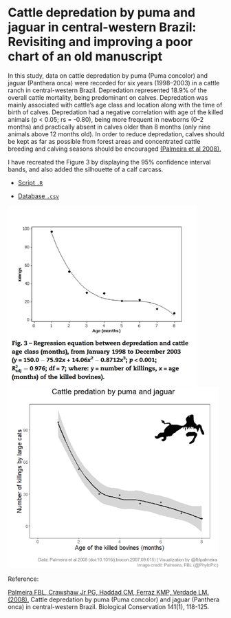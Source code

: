 # Cattle depredation by puma and jaguar in central-western Brazil: Revisiting and improving a poor chart of an old manuscript

In this study, data on cattle depredation by puma (Puma concolor) and jaguar (Panthera onca) were recorded for six years (1998–2003) in a cattle ranch in central-western Brazil. Depredation represented 18.9% of the overall cattle mortality, being predominant on calves. Depredation was mainly associated with cattle’s age class and location along with the time of birth of calves. Depredation had a negative correlation with age of the killed animals (p < 0.05; rs = -0.80), being more frequent in newborns (0–2 months) and practically absent in calves older than 8 months (only nine animals above 12 months old). In order to reduce depredation, calves should be kept as far as possible from forest areas and concentrated cattle breeding and calving seasons should be encouraged [(Palmeira et al 2008).](https://doi.org/10.1016/j.biocon.2007.09.015)

I have recreated the Figure 3 by displaying the 95% confidence interval bands, and also added the silhouette of a calf carcass.

- [Script `.R`](https://github.com/fblpalmeira/cattle_predation/blob/main/livestock_predation.R)

- [Database `.csv`](https://github.com/fblpalmeira/cattle_predation/blob/main/livestock_predation.csv)

<img src="https://github.com/fblpalmeira/cattle_predation/blob/main/Fig3_Palmeira_etal_2008.png"  width = "440px"> <img src="https://github.com/fblpalmeira/cattle_predation/blob/main/livestock_predation2.png"  width = "490px">

Reference:

[Palmeira FBL, Crawshaw Jr PG, Haddad CM, Ferraz KMP, Verdade LM. (2008).](https://doi.org/10.1016/j.biocon.2007.09.015) Cattle depredation by puma (Puma concolor) and jaguar (Panthera onca) in central-western Brazil. Biological Conservation 141(1), 118-125.
